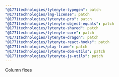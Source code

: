 ```yaml
---
"@1771technologies/lytenyte-typegen": patch
"@1771technologies/lng-license": patch
"@1771technologies/lytenyte-pro": patch
"@1771technologies/lytenyte-object-equals": patch
"@1771technologies/lytenyte-shared": patch
"@1771technologies/lytenyte-core": patch
"@1771technologies/lytenyte-dragon": patch
"@1771technologies/lytenyte-react-hooks": patch
"@1771technologies/play-frame": patch
"@1771technologies/lytenyte-dom-utils": patch
"@1771technologies/lytenyte-js-utils": patch
---
```


Column fixes
